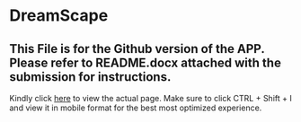# DreamScape
## This File is for the Github version of the APP. Please refer to README.docx attached with the submission for instructions.
Kindly click [here](https://kdhawan2000.github.io/DreamScape/views/index.html) to view the actual page. Make sure to click CTRL + Shift + I and view it in mobile format for the best most optimized experience.
